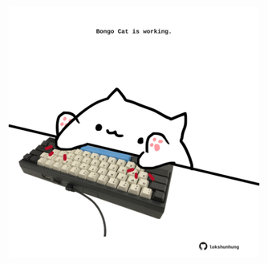 <!-- built at 03/03/2022, 18:01:06 UTC -->
<p align="center">
  <img width="500" height="500" src="./ReadmeImage.svg">
</p>
